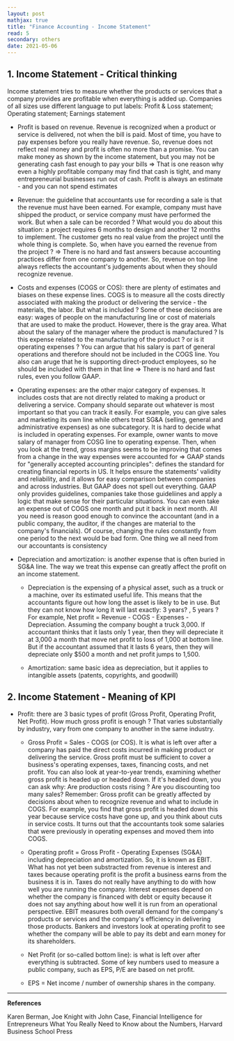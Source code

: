```yaml
---
layout: post
mathjax: true
title: "Finance Accounting - Income Statement"
read: 5
secondary: others
date: 2021-05-06
---
```


## 1. Income Statement - Critical thinking

Income statement tries to measure whether the products or services that a company provides are profitable when everything is added up. Companies of all sizes use different language to put labels: Profit & Loss statement; Operating statement; Earnings statement

- Profit is based on revenue. Revenue is recognized when a product or service is delivered, not when the bill is paid. Most of time, you have to pay expenses before you really have revenue. So, revenue does not reflect real money and profit is often no more than a promise. You can make money as shown by the income statement, but you may not be generating cash fast enough to pay your bills => That is one reason why even a highly profitable company may find that cash is tight, and many entrepreneurial businesses run out of cash. Profit is always an estimate - and you can not spend estimates

- Revenue: the guideline that accountants use for recording a sale is that the revenue must have been earned. For example, company must have shipped the product, or service company must have performed the work. But when a sale can be recorded ? What would you do about this situation: a project requires 6 months to design and another 12 months to implement. The customer gets no real value from the project until the whole thing is complete. So, when have you earned the revenue from the project ? => There is no hard and fast answers because accounting practices differ from one company to another. So, revenue on top line always reflects the accountant's judgements about when they should recognize revenue. 

- Costs and expenses (COGS or COS): there are plenty of estimates and biases on these expense lines. COGS is to measure all the costs directly associated with making the product or delivering the service - the materials, the labor. But what is included ? Some of these decisions are easy: wages of people on the manufacturing line or cost of materials that are used to make the product. However, there is the gray area. What about the salary of the manager where the product is manufactured ? Is this expense related to the manufacturing of the product ? or is it operating expenses ? You can argue that his salary is part of general operations and therefore should not be included in the COGS line. You also can aruge that he is supporting direct-product employees, so he should be included with them in that line => There is no hard and fast rules, even you follow GAAP.

- Operating expenses: are the other major category of expenses. It includes costs that are not directly related to making a product or delivering a service. Company should separate out whatever is most important so that you can track it easily. For example, you can give sales and marketing its own line while others treat SG&A (selling, general and administrative expenses) as one subcategory. It is hard to decide what is included in operating expenses. For example, owner wants to move salary of manager from COSG line to operating expense. Then, when you look at the trend, gross margins seems to be improving that comes from a change in the way expenses were accounted for => GAAP stands for "generally accepted accounting principles": defines the standard for creating financial reports in US. It helps ensure the statements' validity and reliability, and it allows for easy comparison between companies and across industries. But GAAP does not spell out everything. GAAP only provides guidelines, companies take those guideliines and apply a logic that make sense for their particular situations. You can even take an expense out of COGS one month and put it back in next month. All you need is reason good enough to convince the accountant (and in a public company, the auditor, if the changes are material to the company's financials). Of course, changing the rules constantly from one period to the next would be bad form. One thing we all need from our accountants is consistency

- Depreciation and amortization: is another expense that is often buried in SG&A line. The way we treat this expense can greatly affect the profit on an income statement. 

    + Depreciation is the expensing of a physical asset, such as a truck or a machine, over its estimated useful life. This means that the accountants figure out how long the asset is likely to be in use. But they can not know how long it will last exactly: 3 years? , 5 years ? For example, Net profit = Revenue - COGS - Expenses - Depreciation. Assuming the company bought a truck 3,000. If accountant thinks that it lasts only 1 year, then they will depreciate it at 3,000 a month that move net profit to loss of 1,000 at bottom line. But if the accountant assumed that it lasts 6 years, then they will depreciate only $500 a month and net profit jumps to 1,500.

    + Amortization: same basic idea as depreciation, but it applies to intangible assets (patents, copyrights, and goodwill)

## 2. Income Statement - Meaning of KPI

- Profit: there are 3 basic types of profit (Gross Profit, Operating Profit, Net Profit). How much gross profit is enough ? That varies substantially by industry, vary from one company to another in the same industry.

    + Gross Profit = Sales - COGS (or COS). It is what is left over after a company has paid the direct costs incurred in making product or delivering the service. Gross profit must be sufficient to cover a business's operating expenses, taxes, financing costs, and net profit. You can also look at year-to-year trends, examining whether gross profit is headed up or headed down. If it's headed down, you can ask why: Are production costs rising ? Are you discounting too many sales? Remember: Gross profit can be greatly affected by decisions about when to recognize revenue and what to include in COGS. For example, you find that gross profit is headed down this year because service costs have gone up, and you think about cuts in service costs. It turns out that the accountants took some salaries that were previously in operating expenses and moved them into COGS. 

    + Operating profit = Gross Profit - Operating Expenses (SG&A) including depreciation and amortization. So, it is known as EBIT. What has not yet been substracted from revenue is interest and taxes because operating profit is the profit a business earns from the business it is in. Taxes do not really have anything to do with how well you are running the company. Interest expenses depend on whether the company is financed with debt or equity because it does not say anything about how well it is run from an operational perspective. EBIT measures both overall demand for the company's products or services and the company's efficiency in delivering those products. Bankers and investors look at operating profit to see whether the company will be able to pay its debt and earn money for its shareholders.

    + Net Profit (or so-called bottom line): is what is left over after everything is subtracted. Some of key numbers used to measure a public company, such as EPS, P/E are based on net profit. 

    + EPS = Net income / number of ownership shares in the company.

------------------
**References**

Karen Berman, Joe Knight with John Case, Financial Intelligence for Entrepreneurs What You Really Need to Know about the Numbers, Harvard Business School Press





